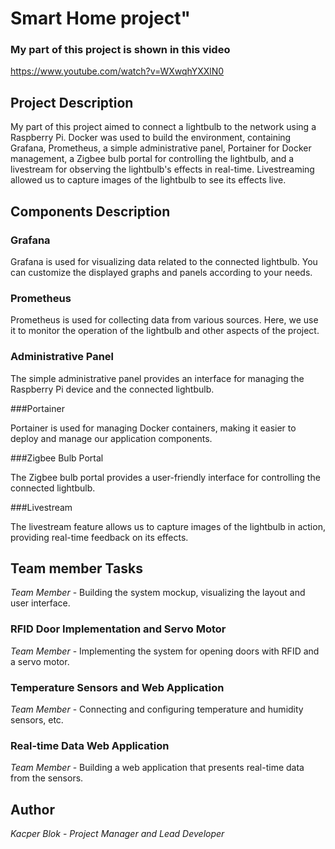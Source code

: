 # Smart Home project"

### My part of this project is shown in this video

https://www.youtube.com/watch?v=WXwqhYXXlN0

## Project Description

My part of this project aimed to connect a lightbulb to the network using a Raspberry Pi. Docker was used to build the environment, containing Grafana, Prometheus, a simple administrative panel, Portainer for Docker management, a Zigbee bulb portal for controlling the lightbulb, and a livestream for observing the lightbulb's effects in real-time. Livestreaming allowed us to capture images of the lightbulb to see its effects live.

## Components Description

### Grafana

Grafana is used for visualizing data related to the connected lightbulb. You can customize the displayed graphs and panels according to your needs.

### Prometheus

Prometheus is used for collecting data from various sources. Here, we use it to monitor the operation of the lightbulb and other aspects of the project.

### Administrative Panel

The simple administrative panel provides an interface for managing the Raspberry Pi device and the connected lightbulb.

###Portainer

Portainer is used for managing Docker containers, making it easier to deploy and manage our application components.

###Zigbee Bulb Portal

The Zigbee bulb portal provides a user-friendly interface for controlling the connected lightbulb.

###Livestream

The livestream feature allows us to capture images of the lightbulb in action, providing real-time feedback on its effects.

## Team member Tasks

*Team Member* - Building the system mockup, visualizing the layout and user interface.

### RFID Door Implementation and Servo Motor

*Team Member* - Implementing the system for opening doors with RFID and a servo motor.

### Temperature Sensors and Web Application

*Team Member* - Connecting and configuring temperature and humidity sensors, etc.

### Real-time Data Web Application

*Team Member* - Building a web application that presents real-time data from the sensors.


## Author

*Kacper Blok* - *Project Manager and Lead Developer* 

